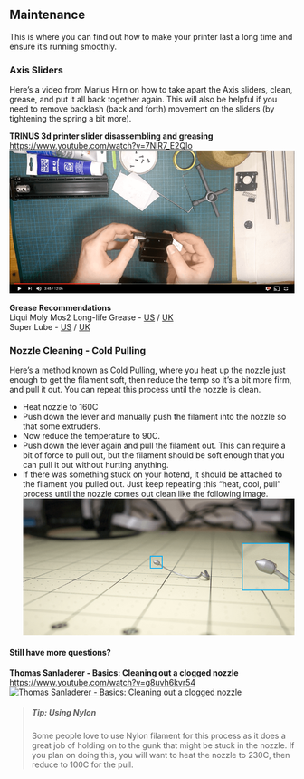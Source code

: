 
## Maintenance

This is where you can find out how to make your printer last a long time and ensure it’s running smoothly.


### Axis Sliders
Here’s a video from Marius Hirn on how to take apart the Axis sliders, clean, grease, and put it all back together again. This will also be helpful if you need to remove backlash (back and forth) movement on the sliders (by tightening the spring a bit more).

**TRINUS 3d printer slider disassembling and greasing** <br/>
[https://www.youtube.com/watch?v=7NlR7_E2QIo
![Slider disassembling and greasing](chapter-09-maintenance/img/axis-slider-maintenance-video.png)
](https://www.youtube.com/watch?v=7NlR7_E2QIo)

**Grease Recommendations** <br/>
Liqui Moly Mos2 Long-life Grease - [US](http://amzn.to/2l9xzyq) / [UK](https://www.amazon.co.uk/dp/B00295CR0U/) <br/>
Super Lube - [US](http://amzn.to/2jP4wzi) / [UK](https://www.amazon.co.uk/d/B000XBH9HI)


### Nozzle Cleaning - Cold Pulling
Here’s a method known as Cold Pulling, where you heat up the nozzle just enough to get the filament soft, then reduce the temp so it’s a bit more firm, and pull it out. You can repeat this process until the nozzle is clean.

* Heat nozzle to 160C
* Push down the lever and manually push the filament into the nozzle so that some extruders.
* Now reduce the temperature to 90C.
* Push down the lever again and pull the filament out. This can require a bit of force to pull out, but the filament should be soft enough that you can pull it out without hurting anything.
* If there was something stuck on your hotend, it should be attached to the filament you pulled out. Just keep repeating this “heat, cool, pull” process until the nozzle comes out clean like the following image. ![Good cold pull](chapter-09-maintenance/img/cold-pull-results.png)


#### Still have more questions?

**Thomas Sanladerer - Basics: Cleaning out a clogged nozzle** <br/>
[https://www.youtube.com/watch?v=g8uvh6kvr54
![Thomas Sanladerer - Basics: Cleaning out a clogged nozzle](chapter-09-maintenance/img/video-cleaning-clogged-nozzle.jpg)
](https://www.youtube.com/watch?v=g8uvh6kvr54)


> ##### Tip: Using Nylon
> Some people love to use Nylon filament for this process as it does a great job of holding on to the gunk that might be stuck in the nozzle. If you plan on doing this, you will want to heat the nozzle to 230C, then reduce to 100C for the pull. 
